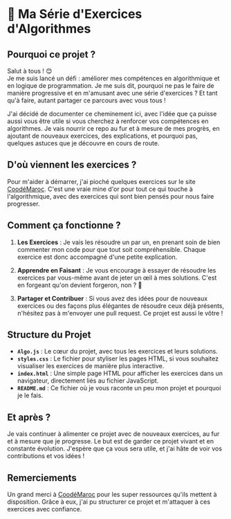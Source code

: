 # 🚀 Ma Série d'Exercices d'Algorithmes

## Pourquoi ce projet ?

Salut à tous ! 😊  
Je me suis lancé un défi : améliorer mes compétences en algorithmique et en logique de programmation. Je me suis dit, pourquoi ne pas le faire de manière progressive et en m'amusant avec une série d'exercices ? Et tant qu'à faire, autant partager ce parcours avec vous tous !

J'ai décidé de documenter ce cheminement ici, avec l'idée que ça puisse aussi vous être utile si vous cherchez à renforcer vos compétences en algorithmes. Je vais nourrir ce repo au fur et à mesure de mes progrès, en ajoutant de nouveaux exercices, des explications, et pourquoi pas, quelques astuces que je découvre en cours de route.

## D'où viennent les exercices ?

Pour m'aider à démarrer, j'ai pioché quelques exercices sur le site [CoodéMaroc](https://www.coodemaroc.com/). C'est une vraie mine d'or pour tout ce qui touche à l'algorithmique, avec des exercices qui sont bien pensés pour nous faire progresser.

## Comment ça fonctionne ?

1. **Les Exercices** : Je vais les résoudre un par un, en prenant soin de bien commenter mon code pour que tout soit compréhensible. Chaque exercice est donc accompagné d'une petite explication.
   
2. **Apprendre en Faisant** : Je vous encourage à essayer de résoudre les exercices par vous-même avant de jeter un œil à mes solutions. C'est en forgeant qu'on devient forgeron, non ? 💪

3. **Partager et Contribuer** : Si vous avez des idées pour de nouveaux exercices ou des façons plus élégantes de résoudre ceux déjà présents, n'hésitez pas à m'envoyer une pull request. Ce projet est aussi le vôtre !

## Structure du Projet

- **`Algo.js`** : Le cœur du projet, avec tous les exercices et leurs solutions.
- **`styles.css`** : Le fichier pour styliser les pages HTML, si vous souhaitez visualiser les exercices de manière plus interactive.
- **`index.html`** : Une simple page HTML pour afficher les exercices dans un navigateur, directement liés au fichier JavaScript.
- **`README.md`** : Ce fichier où je vous raconte un peu mon projet et pourquoi je le fais.

## Et après ?

Je vais continuer à alimenter ce projet avec de nouveaux exercices, au fur et à mesure que je progresse. Le but est de garder ce projet vivant et en constante évolution. J'espère que ça vous sera utile, et j'ai hâte de voir vos contributions et vos idées !

## Remerciements

Un grand merci à [CoodéMaroc](https://www.coodemaroc.com/) pour les super ressources qu'ils mettent à disposition. Grâce à eux, j'ai pu structurer ce projet et m'attaquer à ces exercices avec confiance.

